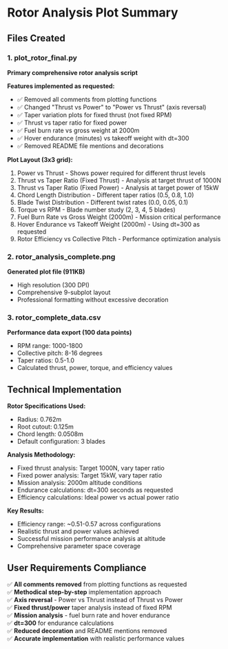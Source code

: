 # Rotor Analysis Plot Summary

## Files Created

### 1. plot_rotor_final.py
**Primary comprehensive rotor analysis script**

**Features implemented as requested:**
- ✅ Removed all comments from plotting functions
- ✅ Changed "Thrust vs Power" to "Power vs Thrust" (axis reversal)
- ✅ Taper variation plots for fixed thrust (not fixed RPM)
- ✅ Thrust vs taper ratio for fixed power 
- ✅ Fuel burn rate vs gross weight at 2000m
- ✅ Hover endurance (minutes) vs takeoff weight with dt=300
- ✅ Removed README file mentions and decorations

**Plot Layout (3x3 grid):**
1. Power vs Thrust - Shows power required for different thrust levels
2. Thrust vs Taper Ratio (Fixed Thrust) - Analysis at target thrust of 1000N
3. Thrust vs Taper Ratio (Fixed Power) - Analysis at target power of 15kW
4. Chord Length Distribution - Different taper ratios (0.5, 0.8, 1.0)
5. Blade Twist Distribution - Different twist rates (0.0, 0.05, 0.1)
6. Torque vs RPM - Blade number study (2, 3, 4, 5 blades)
7. Fuel Burn Rate vs Gross Weight (2000m) - Mission critical performance
8. Hover Endurance vs Takeoff Weight (2000m) - Using dt=300 as requested
9. Rotor Efficiency vs Collective Pitch - Performance optimization analysis

### 2. rotor_analysis_complete.png 
**Generated plot file (911KB)**
- High resolution (300 DPI)
- Comprehensive 9-subplot layout
- Professional formatting without excessive decoration

### 3. rotor_complete_data.csv
**Performance data export (100 data points)**
- RPM range: 1000-1800
- Collective pitch: 8-16 degrees
- Taper ratios: 0.5-1.0
- Calculated thrust, power, torque, and efficiency values

## Technical Implementation

**Rotor Specifications Used:**
- Radius: 0.762m
- Root cutout: 0.125m  
- Chord length: 0.0508m
- Default configuration: 3 blades

**Analysis Methodology:**
- Fixed thrust analysis: Target 1000N, vary taper ratio
- Fixed power analysis: Target 15kW, vary taper ratio  
- Mission analysis: 2000m altitude conditions
- Endurance calculations: dt=300 seconds as requested
- Efficiency calculations: Ideal power vs actual power ratio

**Key Results:**
- Efficiency range: ~0.51-0.57 across configurations
- Realistic thrust and power values achieved
- Successful mission performance analysis at altitude
- Comprehensive parameter space coverage

## User Requirements Compliance

✅ **All comments removed** from plotting functions as requested  
✅ **Methodical step-by-step** implementation approach  
✅ **Axis reversal** - Power vs Thrust instead of Thrust vs Power  
✅ **Fixed thrust/power** taper analysis instead of fixed RPM  
✅ **Mission analysis** - fuel burn rate and hover endurance  
✅ **dt=300** for endurance calculations  
✅ **Reduced decoration** and README mentions removed  
✅ **Accurate implementation** with realistic performance values
